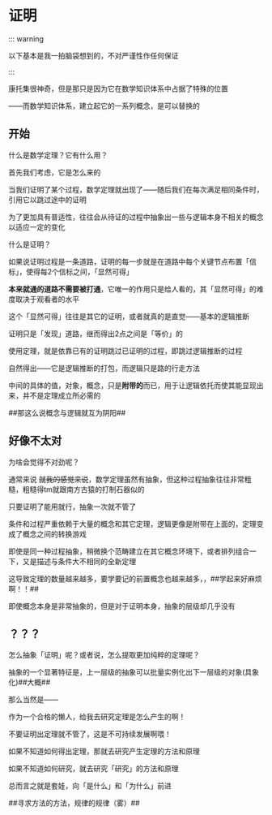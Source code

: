 # 证明


::: warning

以下基本是我一拍脑袋想到的，不对严谨性作任何保证

:::

康托集很神奇，但是那只是因为它在数学知识体系中占据了特殊的位置

——而数学知识体系，建立起它的一系列概念，是可以替换的

## 开始

什么是数学定理？它有什么用？

首先我们考虑，它是怎么来的

当我们证明了某个过程，数学定理就出现了——随后我们在每次满足相同条件时，引用它以跳过途中的证明

为了更加具有普适性，往往会从待证的过程中抽象出一些与逻辑本身不相关的概念以适应一定的变化

什么是证明？

如果说证明过程是一条道路，证明的每一步就是在道路中每个关键节点布置「信标」，使得每2个信标之间，「显然可得」

**本来就通的道路不需要被打通**，它唯一的作用只是给人看的，其「显然可得」的难度取决于观看者的水平

这个「显然可得」往往是其它的证明，或者就真的是直觉——基本的逻辑推断

证明只是「发现」道路，继而得出2点之间是「等价」的

使用定理，就是依靠已有的证明跳过已证明的过程，即跳过逻辑推断的过程

自然得出——它是逻辑推断的打包，而逻辑只是路的行走方法

中间的具体的值，对象，概念，只是**附带的**而已，用于让逻辑依托而使其能显现出来，并不是定理成立所必需的

##那这么说概念与逻辑就互为阴阳##

## 好像不太对

为啥会觉得不对劲呢？

通常来说  ~~就我的感觉来说~~，数学定理虽然有抽象，但这种过程抽象往往非常粗糙，粗糙得tm就跟南方古猿的打制石器似的

只要证明了能用就行，抽象一次就不管了

条件和过程严重依赖于大量的概念和其它定理，逻辑更像是附带在上面的，定理变成了概念之间的转换游戏

即使是同一种过程抽象，稍微换个范畴建立在其它概念环境下，或者排列组合一下，又是描述与条件大不相同的全新定理

这导致定理的数量越来越多，要学要记的前置概念也越来越多，，##学起来好麻烦啊！！##

即使概念本身是非常抽象的，但是对于证明本身，抽象的层级却几乎没有

## ？？？

怎么抽象「证明」呢？或者说，怎么提取更加纯粹的定理呢？

抽象的一个显著特征是，上一层级的抽象可以批量实例化出下一层级的对象(具象化)##大概##

那么当然是——

作为一个合格的懒人，给我去研究定理是怎么产生的啊！

不要证明出定理就不管了，这是不可持续发展啊喂！

如果不知道如何得出定理，那就去研究产生定理的方法和原理

如果不知道如何研究，就去研究「研究」的方法和原理

总而言之就是套娃，向「是什么」和「为什么」前进

##寻求方法的方法，规律的规律（雾）##
